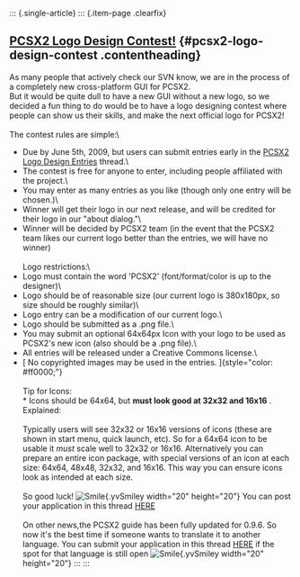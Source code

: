 ::: {.single-article}
::: {.item-page .clearfix}
## [PCSX2 Logo Design Contest!](/120-pcsx2-logo-design-contest.html) {#pcsx2-logo-design-contest .contentheading}

As many people that actively check our SVN know, we are in the process
of a completely new cross-platform GUI for PCSX2.\
But it would be quite dull to have a new GUI without a new logo, so we
decided a fun thing to do would be to have a logo designing contest
where people can show us their skills, and make the next official logo
for PCSX2!\
\
The contest rules are simple:\
- Due by June 5th, 2009, but users can submit entries early in the
[PCSX2 Logo Design
Entries](http://forums.pcsx2.net/Thread-PCSX2-Logo-Design-Entries?pid=37631)
thread.\
- The contest is free for anyone to enter, including people affiliated
with the project.\
- You may enter as many entries as you like (though only one entry will
be chosen.)\
- Winner will get their logo in our next release, and will be credited
for their logo in our \"about dialog.\"\
- Winner will be decided by PCSX2 team (in the event that the PCSX2 team
likes our current logo better than the entries, we will have no winner)\
\
Logo restrictions:\
- Logo must contain the word \'PCSX2\' (font/format/color is up to the
designer)\
- Logo should be of reasonable size (our current logo is 380x180px, so
size should be roughly similar)\
- Logo entry can be a modification of our current logo.\
- Logo should be submitted as a .png file.\
- You may submit an optional 64x64px Icon with your logo to be used as
PCSX2\'s new icon (also should be a .png file).\
- All entries will be released under a Creative Commons license.\
- [ No copyrighted images may be used in the entries.
]{style="color: #ff0000;"}\
\
Tip for Icons:\
\* Icons should be 64x64, but **must look good at 32x32 and 16x16** .
Explained:\
\
Typically users will see 32x32 or 16x16 versions of icons (these are
shown in start menu, quick launch, etc). So for a 64x64 icon to be
usable it *must* scale well to 32x32 or 16x16. Alternatively you can
prepare an entire icon package, with special versions of an icon at each
size: 64x64, 48x48, 32x32, and 16x16. This way you can ensure icons look
as intended at each size.\
\
So good luck!
![Smile](https://pcsx2.net/images/stories/frontend/smilies/smile.gif){.yvSmiley
width="20" height="20"} You can post your application in this thread
[HERE](http://forums.pcsx2.net/Thread-PCSX2-Logo-Design-Entries)\
\
On other news,the PCSX2 guide has been fully updated for 0.9.6. So now
it\'s the best time if someone wants to translate it to another
language. You can submit your application in this thread
[HERE](http://forums.pcsx2.net/Thread-Program-and-Guide-translation-applications)
if the spot for that language is still open
![Smile](https://pcsx2.net/images/stories/frontend/smilies/smile.gif){.yvSmiley
width="20" height="20"}
:::
:::
